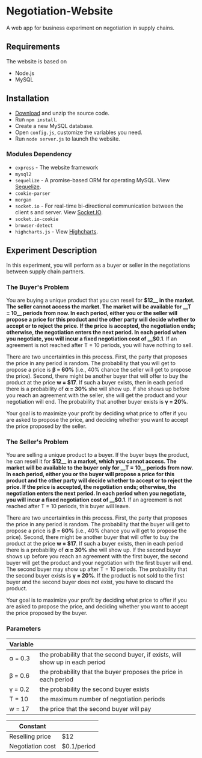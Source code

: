 # Negotiation-Website

A web app for business experiment on negotiation in supply chains.



## Requirements

The website is based on 

* Node.js
* MySQL



## Installation

- [Download](https://github.com/yankai1996/RA-Website/archive/master.zip) and unzip the source code.
- Run `npm install`.
- Create a new MySQL database.
- Open `config.js`, customize the variables you need.
- Run `node server.js` to launch the website.



### Modules Dependency

* `express` - The website framework
* `mysql2`
* `sequelize` - A promise-based ORM for operating MySQL. View [Sequelize](http://docs.sequelizejs.com/).
* `cookie-parser`
* `morgan` 
* `socket.io` - For real-time bi-directional communication between the client s and server. View [Socket.IO](https://socket.io/).
* `socket.io-cookie`
* `browser-detect`
* `highcharts.js` - View [Highcharts](https://www.highcharts.com/).



## Experiment Description 

In this experiment, you will perform as a buyer or seller in the negotiations between supply chain partners.

### The Buyer's Problem

You are buying a unique product that you can resell for __$12__ in the market. The seller cannot access the market. The market will be available for __T = 10__ periods from now. In each period, either you or the seller will propose a price for this product and the other party will decide whether to accept or to reject the price. If the price is accepted, the negotiation ends; otherwise, the negotiation enters the next period. In each period when you negotiate, you will incur a fixed negotiation cost of __$0.1__. If an agreement is not reached after T = 10 periods, you will have nothing to sell.

There are two uncertainties in this process. First, the party that proposes the price in any period is random. The probability that you will get to propose a price is __&beta; = 60%__ (i.e., 40% chance the seller will get to propose the price). Second, there might be another buyer that will offer to buy the product at the price __w = $17__. If such a buyer exists, then in each period there is a probability of __&alpha; = 30%__ she will show up. If she shows up before you reach an agreement with the seller, she will get the product and your negotiation will end. The probability that another buyer exists is __&gamma; = 20%__.

Your goal is to maximize your profit by deciding what price to offer if you are asked to propose the price, and deciding whether you want to accept the price proposed by the seller.    

### The Seller's Problem

You are selling a unique product to a buyer. If the buyer buys the product, he can resell it for __$12__ in a market, which you cannot access. The market will be available to the buyer only for __T = 10__ periods from now. In each period, either you or the buyer will propose a price for this product and the other party will decide whether to accept or to reject the price. If the price is accepted, the negotiation ends; otherwise, the negotiation enters the next period. In each period when you negotiate, you will incur a fixed negotiation cost of __$0.1__. If an agreement is not reached after T = 10 periods, this buyer will leave.

There are two uncertainties in this process. First, the party that proposes the price in any period is random. The probability that the buyer will get to propose a price is __&beta; = 60%__ (i.e., 40% chance you will get to propose the price). Second, there might be another buyer that will offer to buy the product at the price __w = $17__. If such a buyer exists, then in each period there is a probability of __&alpha; = 30%__ she will show up. If the second buyer shows up before you reach an agreement with the first buyer, the second buyer will get the product and your negotiation with the first buyer will end. The second buyer may show up after T = 10 periods. The probability that the second buyer exists is __&gamma; = 20%__. If the product is not sold to the first buyer and the second buyer does not exist, you have to discard the product.

Your goal is to maximize your profit by deciding what price to offer if you are asked to propose the price, and deciding whether you want to accept the price proposed by the buyer.

### Parameters

| Variable      |                                                              |
| ------------- | ------------------------------------------------------------ |
| &alpha; = 0.3 | the probability that the second buyer, if exists, will show up in each period |
| &beta; = 0.6  | the probability that the buyer proposes the price in each period |
| &gamma; = 0.2 | the probability the second buyer exists                      |
| T = 10        | the maximum number of negotiation periods                    |
| w = 17        | the price that the second buyer will pay                     |

| Constant         |             |
| ---------------- | ----------- |
| Reselling price  | $12         |
| Negotiation cost | $0.1/period |


